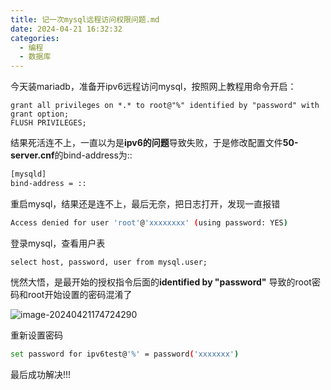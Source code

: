 ```yaml
---
title: 记一次mysql远程访问权限问题.md
date: 2024-04-21 16:32:32
categories:
  - 编程
  - 数据库
---
```




今天装mariadb，准备开ipv6远程访问mysql，按照网上教程用命令开启：

```mysql
grant all privileges on *.* to root@"%" identified by "password" with grant option;
FLUSH PRIVILEGES;
```



结果死活连不上，一直以为是**ipv6的问题**导致失败，于是修改配置文件**50-server.cnf**的bind-address为::

```bash
[mysqld]
bind-address = ::
```



重启mysql，结果还是连不上，最后无奈，把日志打开，发现一直报错

```bash
Access denied for user 'root'@'xxxxxxxx' (using password: YES)
```



登录mysql，查看用户表

```mysql
select host, password, user from mysql.user;
```



恍然大悟，是最开始的授权指令后面的**identified by "password"** 导致的root密码和root开始设置的密码混淆了

![image-20240421174724290](https://picture-byan.obs.cn-east-3.myhuaweicloud.com//imgs_byan/image-20240421174724290.png)



重新设置密码

```bash
set password for ipv6test@'%' = password('xxxxxxx')
```



最后成功解决!!!
